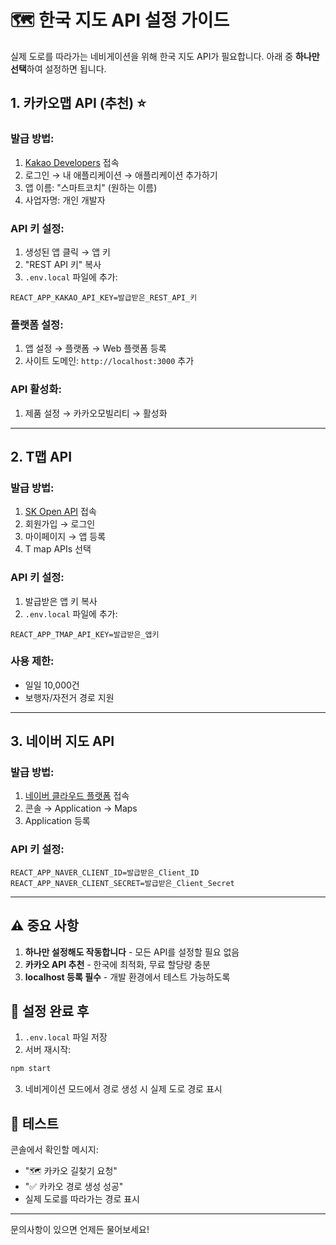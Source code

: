 # 🗺️ 한국 지도 API 설정 가이드

실제 도로를 따라가는 네비게이션을 위해 한국 지도 API가 필요합니다.
아래 중 **하나만 선택**하여 설정하면 됩니다.

## 1. 카카오맵 API (추천) ⭐

### 발급 방법:
1. [Kakao Developers](https://developers.kakao.com) 접속
2. 로그인 → 내 애플리케이션 → 애플리케이션 추가하기
3. 앱 이름: "스마트코치" (원하는 이름)
4. 사업자명: 개인 개발자

### API 키 설정:
1. 생성된 앱 클릭 → 앱 키
2. "REST API 키" 복사
3. `.env.local` 파일에 추가:
```
REACT_APP_KAKAO_API_KEY=발급받은_REST_API_키
```

### 플랫폼 설정:
1. 앱 설정 → 플랫폼 → Web 플랫폼 등록
2. 사이트 도메인: `http://localhost:3000` 추가

### API 활성화:
1. 제품 설정 → 카카오모빌리티 → 활성화

---

## 2. T맵 API

### 발급 방법:
1. [SK Open API](https://openapi.sk.com) 접속
2. 회원가입 → 로그인
3. 마이페이지 → 앱 등록
4. T map APIs 선택

### API 키 설정:
1. 발급받은 앱 키 복사
2. `.env.local` 파일에 추가:
```
REACT_APP_TMAP_API_KEY=발급받은_앱키
```

### 사용 제한:
- 일일 10,000건
- 보행자/자전거 경로 지원

---

## 3. 네이버 지도 API

### 발급 방법:
1. [네이버 클라우드 플랫폼](https://www.ncloud.com) 접속
2. 콘솔 → Application → Maps
3. Application 등록

### API 키 설정:
```
REACT_APP_NAVER_CLIENT_ID=발급받은_Client_ID
REACT_APP_NAVER_CLIENT_SECRET=발급받은_Client_Secret
```

---

## ⚠️ 중요 사항

1. **하나만 설정해도 작동합니다** - 모든 API를 설정할 필요 없음
2. **카카오 API 추천** - 한국에 최적화, 무료 할당량 충분
3. **localhost 등록 필수** - 개발 환경에서 테스트 가능하도록

## 🚀 설정 완료 후

1. `.env.local` 파일 저장
2. 서버 재시작:
```bash
npm start
```

3. 네비게이션 모드에서 경로 생성 시 실제 도로 경로 표시

## 📝 테스트

콘솔에서 확인할 메시지:
- "🗺️ 카카오 길찾기 요청"
- "✅ 카카오 경로 생성 성공"
- 실제 도로를 따라가는 경로 표시

---

문의사항이 있으면 언제든 물어보세요!
